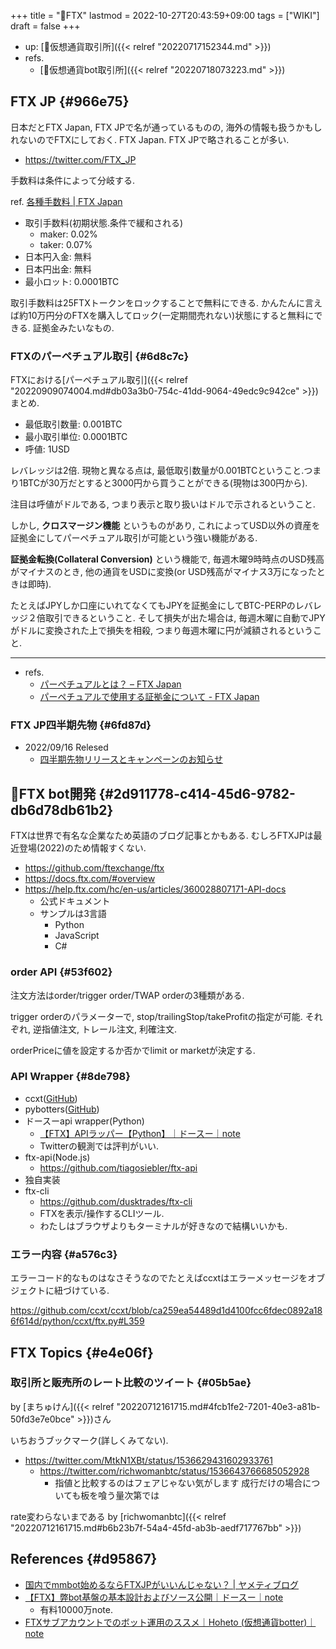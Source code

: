+++
title = "📝FTX"
lastmod = 2022-10-27T20:43:59+09:00
tags = ["WIKI"]
draft = false
+++

-   up: [📝仮想通貨取引所]({{< relref "20220717152344.md" >}})
-   refs.
    -   [📝仮想通貨bot取引所]({{< relref "20220718073223.md" >}})


## FTX JP {#966e75}

日本だとFTX Japan, FTX JPで名が通っているものの, 海外の情報も扱うかもしれないのでFTXにしておく. FTX Japan. FTX JPで略されることが多い.

-   <https://twitter.com/FTX_JP>

手数料は条件によって分岐する.

ref. [各種手数料 | FTX Japan](https://help-jp.ftx.com/hc/ja/articles/4491513668377)

-   取引手数料(初期状態.条件で緩和される)
    -   maker: 0.02%
    -   taker: 0.07%
-   日本円入金: 無料
-   日本円出金: 無料
-   最小ロット: 0.0001BTC

取引手数料は25FTXトークンをロックすることで無料にできる. かんたんに言えば約10万円分のFTXを購入してロック(一定期間売れない)状態にすると無料にできる. 証拠金みたいなもの.


### FTXのパーペチュアル取引 {#6d8c7c}

FTXにおける[パーペチュアル取引]({{< relref "20220909074004.md#db03a3b0-754c-41dd-9064-49edc9c942ce" >}})まとめ.

-   最低取引数量: 0.001BTC
-   最小取引単位: 0.0001BTC
-   呼値: 1USD

レバレッジは2倍. 現物と異なる点は, 最低取引数量が0.001BTCということ.つまり1BTCが30万だとすると3000円から買うことができる(現物は300円から).

注目は呼値がドルである, つまり表示と取り扱いはドルで示されるということ.

しかし, **クロスマージン機能** というものがあり, これによってUSD以外の資産を証拠金にしてパーペチュアル取引が可能という強い機能がある.

**証拠金転換(Collateral Conversion)** という機能で, 毎週木曜9時時点のUSD残高がマイナスのとき, 他の通貨をUSDに変換(or USD残高がマイナス3万になったときは即時).

たとえばJPYしか口座にいれてなくてもJPYを証拠金にしてBTC-PERPのレバレッジ２倍取引できるということ. そして損失が出た場合は, 毎週木曜に自動でJPYがドルに変換された上で損失を相殺, つまり毎週木曜に円が減額されるということ.

---

-   refs.
    -   [パーペチュアルとは？ – FTX Japan](https://help-jp.ftx.com/hc/ja/articles/4606220695705-%E3%83%91%E3%83%BC%E3%83%9A%E3%83%81%E3%83%A5%E3%82%A2%E3%83%AB%E3%81%A8%E3%81%AF-)
    -   [パーペチュアルで使用する証拠金について - FTX Japan](https://help-jp.ftx.com/hc/ja/articles/4588827371801-%E3%83%91%E3%83%BC%E3%83%9A%E3%83%81%E3%83%A5%E3%82%A2%E3%83%AB%E3%81%A7%E4%BD%BF%E7%94%A8%E3%81%99%E3%82%8B%E8%A8%BC%E6%8B%A0%E9%87%91%E3%81%AB%E3%81%A4%E3%81%84%E3%81%A6)


### FTX JP四半期先物 {#6fd87d}

-   2022/09/16 Relesed
    -   [四半期先物リリースとキャンペーンのお知らせ](https://ftx.com/jp/blog/post/dated-future)


## 📝FTX bot開発 {#2d911778-c414-45d6-9782-db6d78db61b2}

FTXは世界で有名な企業なため英語のブログ記事とかもある. むしろFTXJPは最近登場(2022)のため情報すくない.

-   <https://github.com/ftexchange/ftx>
-   <https://docs.ftx.com/#overview>
-   <https://help.ftx.com/hc/en-us/articles/360028807171-API-docs>
    -   公式ドキュメント
    -   サンプルは3言語
        -   Python
        -   JavaScript
        -   C#


### order API {#53f602}

注文方法はorder/trigger order/TWAP orderの3種類がある.

trigger orderのパラメーターで, stop/trailingStop/takeProfitの指定が可能. それぞれ, 逆指値注文, トレール注文, 利確注文.

orderPriceに値を設定するか否かでlimit or marketが決定する.


### API Wrapper {#8de798}

-   ccxt([GitHub](https://github.com/ccxt/ccxt/blob/master/python/ccxt/ftx.py))
-   pybotters([GitHub](https://github.com/MtkN1/pybotters/blob/main/pybotters/models/ftx.py))
-   ドースーapi wrapper(Python)
    -   [【FTX】APIラッパー【Python】｜ドースー｜note](https://note.com/dosu0217/n/ne94ace5b5a52)
    -   Twitterの観測では評判がいい.
-   ftx-api(Node.js)
    -   <https://github.com/tiagosiebler/ftx-api>
-   独自実装
-   ftx-cli
    -   <https://github.com/dusktrades/ftx-cli>
    -   FTXを表示/操作するCLIツール.
    -   わたしはブラウザよりもターミナルが好きなので結構いいかも.


### エラー内容 {#a576c3}

エラーコード的なものはなさそうなのでたとえばccxtはエラーメッセージをオブジェクトに紐づけている.

<https://github.com/ccxt/ccxt/blob/ca259ea54489d1d4100fcc6fdec0892a186f614d/python/ccxt/ftx.py#L359>


## FTX Topics {#e4e06f}


### 取引所と販売所のレート比較のツイート {#05b5ae}

by [まちゅけん]({{< relref "20220712161715.md#4fcb1fe2-7201-40e3-a81b-50fd3e7e0bce" >}})さん

いちおうブックマーク(詳しくみてない).

-   <https://twitter.com/MtkN1XBt/status/1536629431602933761>
    -   <https://twitter.com/richwomanbtc/status/1536643766685052928>
        -   指値と比較するのはフェアじゃない気がします 成行だけの場合についても板を喰う量次第では

rate変わらないまである by [richwomanbtc]({{< relref "20220712161715.md#b6b23b7f-54a4-45fd-ab3b-aedf717767bb" >}})


## References {#d95867}

-   [国内でmmbot始めるならFTXJPがいいんじゃない？ | ヤメティブログ](https://yameteeeee.com/mmbot_ftxjp/)
-   [【FTX】弊bot基盤の基本設計およびソース公開｜ドースー｜note](https://note.com/dosu0217/n/n364b1ed2cd47)
    -   有料10000万note.
-   [FTXサブアカウントでのボット運用のススメ｜Hoheto (仮想通貨botter)｜note](https://note.com/hht/n/n0d94c61d3186)
